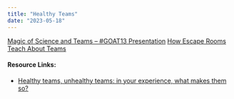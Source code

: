 ```yaml
---
title: "Healthy Teams"
date: "2023-05-18"
---
```


[Magic of Science and Teams – #GOAT13 Presentation](/blog/magic-of-science-and-teams-presentation.html) [How Escape Rooms Teach About Teams](/blog/how-escape-rooms-teach-about-teams.html)

#### Resource Links:

- [Healthy teams, unhealthy teams: in your experience, what makes them so?](https://dev.to/gergelyorosz/healthy-teams-unhealthy-teams-in-your-experience-what-makes-them-so-4kdh)
